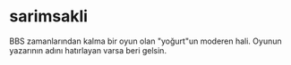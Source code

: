 # sarimsakli
BBS zamanlarından kalma bir oyun olan "yoğurt"un moderen hali. Oyunun yazarının adını hatırlayan varsa beri gelsin.
